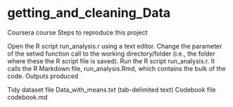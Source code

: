 # getting_and_cleaning_Data
Coursera course
Steps to reproduce this project

Open the R script run_analysis.r using a text editor.
Change the parameter of the setwd function call to the working directory/folder (i.e., the folder where these the R script file is saved).
Run the R script run_analysis.r. It calls the R Markdown file, run_analysis.Rmd, which contains the bulk of the code.
Outputs produced

Tidy dataset file Data_with_means.txt (tab-delimited text)
Codebook file codebook.md
